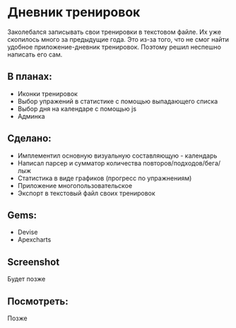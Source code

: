 # Дневник тренировок

Заколебался записывать свои тренировки в текстовом файле. Их уже скопилось много за предыдущие года. Это из-за того, что не смог найти удобное приложение-дневник тренировок. Поэтому решил неспешно написать его сам.

## В планах:
* Иконки тренировок
* Выбор упражений в статистике с помощью выпадающего списка
* Выбор дня на календаре с помощью js
* Админка

## Сделано:
* Имплементил основную визуальную составляющую - календарь
* Написал парсер и сумматор количества повторов/подходов/бега/лыж
* Статистика в виде графиков (прогресс по упражнениям)
* Приложение многопользовательское
* Экспорт в текстовый файл своих тренировок

## Gems:
* Devise
* Apexcharts

## Screenshot
Будет позже

## Посмотреть:
Позже
